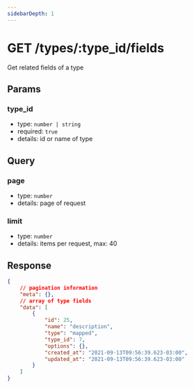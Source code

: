 ```yaml
---
sidebarDepth: 1
---
```


# GET /types/:type_id/fields

Get related fields of a type

## Params

### type_id

-   type: `number | string`
-   required: `true`
-   details: id or name of type

## Query

### page

-   type: `number`
-   details: page of request

### limit

-   type: `number`
-   details: items per request, max: 40

## Response

```json
{
    // pagination information
    "meta": {},
    // array of type fields
    "data": [
        {
            "id": 25,
            "name": "description",
            "type": "mapped",
            "type_id": 7,
            "options": {},
            "created_at": "2021-09-13T09:56:39.623-03:00",
            "updated_at": "2021-09-13T09:56:39.623-03:00"
        }
    ]
}
```

